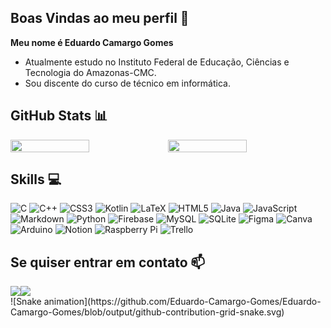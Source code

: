 ## Boas Vindas ao meu perfil 💓

**Meu nome é Eduardo Camargo Gomes**

- Atualmente estudo no Instituto Federal de Educação, Ciências e Tecnologia do Amazonas-CMC.
- Sou discente do curso de técnico em informática.

## GitHub Stats 📊

<div style="display: flex;">
    <img src="https://github-readme-stats.vercel.app/api?username=Eduardo-Camargo-Gomes&theme=dracula&hide_border=false" style="width: 50%;" />
    <img src="https://github-readme-streak-stats.herokuapp.com/?user=Eduardo-Camargo-Gomes&theme=dracula&hide_border=false" style="width: 50%;" />
</div>

## Skills 💻

![C](https://img.shields.io/badge/c-%2300599c.svg?style=for-the-badge&logo=c&logoColor=white) ![C++](https://img.shields.io/badge/c++-%2300599c.svg?style=for-the-badge&logo=c%2B%2B&logoColor=white) ![CSS3](https://img.shields.io/badge/css3-%231572b6.svg?style=for-the-badge&logo=css3&logoColor=white) ![Kotlin](https://img.shields.io/badge/kotlin-%230095d5.svg?style=for-the-badge&logo=kotlin&logoColor=white) ![LaTeX](https://img.shields.io/badge/latex-%23008080.svg?style=for-the-badge&logo=latex&logoColor=white) ![HTML5](https://img.shields.io/badge/html5-%23e34f26.svg?style=for-the-badge&logo=html5&logoColor=white) ![Java](https://img.shields.io/badge/java-%23c51a4a.svg?style=for-the-badge&logo=java&logoColor=white) ![JavaScript](https://img.shields.io/badge/javascript-%23f7df1e.svg?style=for-the-badge&logo=javascript&logoColor=black) ![Markdown](https://img.shields.io/badge/markdown-%23000000.svg?style=for-the-badge&logo=markdown&logoColor=white) ![Python](https://img.shields.io/badge/python-%233776ab.svg?style=for-the-badge&logo=python&logoColor=white) ![Firebase](https://img.shields.io/badge/firebase-%23ffca28.svg?style=for-the-badge&logo=firebase&logoColor=black) ![MySQL](https://img.shields.io/badge/mysql-%234479a1.svg?style=for-the-badge&logo=mysql&logoColor=white) ![SQLite](https://img.shields.io/badge/sqlite-%23003b57.svg?style=for-the-badge&logo=sqlite&logoColor=white) ![Figma](https://img.shields.io/badge/figma-%23f24e1e.svg?style=for-the-badge&logo=figma&logoColor=white) ![Canva](https://img.shields.io/badge/Canva-%23000000.svg?style=for-the-badge&logo=Canva&logoColor=white) ![Arduino](https://img.shields.io/badge/-Arduino-%2300979d?style=for-the-badge&logo=Arduino&logoColor=white) ![Notion](https://img.shields.io/badge/Notion-%23000000.svg?style=for-the-badge&logo=notion&logoColor=white) ![Raspberry Pi](https://img.shields.io/badge/-RaspberryPi-%23c51a4a?style=for-the-badge&logo=Raspberry-Pi&logoColor=white) ![Trello](https://img.shields.io/badge/Trello-%23026aa7.svg?style=for-the-badge&logo=Trello&logoColor=white)

## Se quiser entrar em contato 📫

<div style="display: flex;">
    <a href="https://instagram.com/edu_c.g" target="_blank" style="text-decoration: none;">
        <img loading="lazy" src="https://img.shields.io/badge/-Instagram-%23e4405f?style=for-the-badge&logo=instagram&logoColor=white" target="_blank" style="border: none;">
    </a>
    <a href="mailto:edu.c.gomes.04@gmail.com" style="text-decoration: none;">
        <img loading="lazy" src="https://img.shields.io/badge/Gmail-%23d14836?style=for-the-badge&logo=gmail&logoColor=white" target="_blank" style="border: none;">
    </a>
</div>
![Snake animation](https://github.com/Eduardo-Camargo-Gomes/Eduardo-Camargo-Gomes/blob/output/github-contribution-grid-snake.svg)






